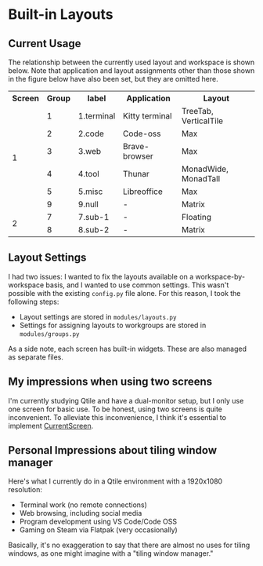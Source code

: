 # Built-in Layouts


## Current Usage

The relationship between the currently used layout and workspace is shown below. Note that application and layout assignments other than those shown in the figure below have also been set, but they are omitted here.

<table>
  <tr><th>Screen</th><th>Group</th><th>label</th><th>Application</th><th>Layout</th></tr>
  <tr>
    <td rowspan="6">1</td>
    <td>1</td><td>1.terminal</td>
    <td>Kitty terminal</td>
    <td>TreeTab, VerticalTile</td>
  </tr>
  <tr>
    <td>2</td><td>2.code</td>
    <td>Code-oss</td>
    <td>Max</td>
  </tr>
  <tr>
    <td>3</td><td>3.web</td>
    <td>Brave-browser</td>
    <td>Max</td>
  </tr>
  <tr>
    <td>4</td><td>4.tool</td>
    <td>Thunar</td>
    <td>MonadWide, MonadTall</td>
  </tr>
  <tr>
    <td>5</td><td>5.misc</td>
    <td>Libreoffice</td>
    <td>Max</td>
  </tr>
  <tr>
    <td>9</td><td>9.null</td>
    <td>-</td>
    <td>Matrix</td>
  </tr>

  <tr>
    <td rowspan="2">2</td>
    <td>7</td><td>7.sub-1</td>
    <td>-</td>
    <td>Floating</td>
  </tr>
  <tr>
    <td>8</td><td>8.sub-2</td>
    <td>-</td>
    <td>Matrix</td>
  </tr>
</table>


## Layout Settings

I had two issues: I wanted to fix the layouts available on a workspace-by-workspace basis, and I wanted to use common settings. This wasn't possible with the existing `config.py` file alone. For this reason, I took the following steps:

- Layout settings are stored in `modules/layouts.py`
- Settings for assigning layouts to workgroups are stored in `modules/groups.py`

As a side note, each screen has built-in widgets. These are also managed as separate files.


## My impressions when using two screens

<!--
  TODO: 分割する
  スクショ取得の方法も交えて
  バーのみのスクショ
-->

I'm currently studying Qtile and have a dual-monitor setup, but I only use one screen for basic use. To be honest, using two screens is quite inconvenient. To alleviate this inconvenience, I think it's essential to implement [CurrentScreen](https://docs.qtile.org/en/stable/manual/ref/widgets.html#currentscreen).



## Personal Impressions about tiling window manager

Here's what I currently do in a Qtile environment with a 1920x1080 resolution:

- Terminal work (no remote connections)
- Web browsing, including social media
- Program development using VS Code/Code OSS
- Gaming on Steam via Flatpak (very occasionally)

Basically, it's no exaggeration to say that there are almost no uses for tiling windows, as one might imagine with a "tiling window manager."


<!-- -->
